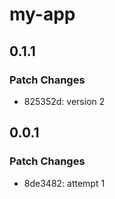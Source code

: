 # my-app

## 0.1.1

### Patch Changes

- 825352d: version 2

## 0.0.1

### Patch Changes

- 8de3482: attempt 1
